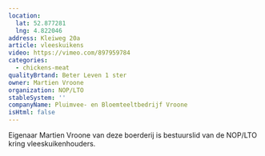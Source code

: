 ```yaml
---
location:
  lat: 52.877281
  lng: 4.822046
address: Kleiweg 20a
article: vleeskuikens
video: https://vimeo.com/897959784
categories:
  - chickens-meat
qualityBrtand: Beter Leven 1 ster
owner: Martien Vroone
organization: NOP/LTO
stableSystem: ''
companyName: Pluimvee- en Bloemteeltbedrijf Vroone
isHtml: false
---
```

Eigenaar Martien Vroone van deze boerderij is bestuurslid van de NOP/LTO kring vleeskuikenhouders.
